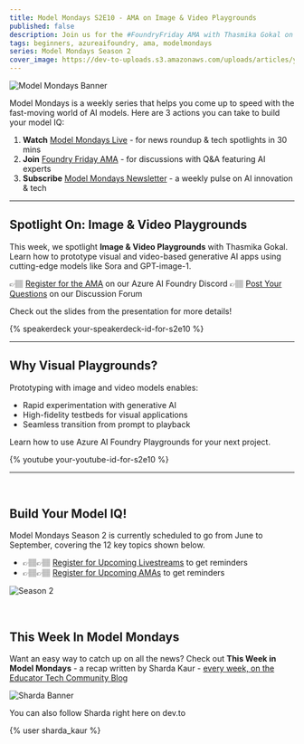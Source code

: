 ```yaml
---
title: Model Mondays S2E10 - AMA on Image & Video Playgrounds
published: false
description: Join us for the #FoundryFriday AMA with Thasmika Gokal on Aug 22 to talk about Image & Video Playgrounds for generative AI apps.
tags: beginners, azureaifoundry, ama, modelmondays
series: Model Mondays Season 2
cover_image: https://dev-to-uploads.s3.amazonaws.com/uploads/articles/your-cover-image-for-s2e10.png
---
```


![Model Mondays Banner](https://dev-to-uploads.s3.amazonaws.com/uploads/articles/ifnd5j9v3lbqzkctlvx1.png)

Model Mondays is a weekly series that helps you come up to speed with the fast-moving world of AI models. Here are 3 actions you can take to build your model IQ:

1. **Watch** [Model Mondays Live](https://aka.ms/model-mondays/live) - for news roundup & tech spotlights in 30 mins
2. **Join** [Foundry Friday AMA](https://aka.ms/model-mondays/forum) - for discussions with Q&A featuring AI experts
3. **Subscribe** [Model Mondays Newsletter](https://aka.ms/model-mondays/newsletter) - a weekly pulse on AI innovation & tech

---


## Spotlight On: Image & Video Playgrounds

This week, we spotlight **Image & Video Playgrounds** with Thasmika Gokal. Learn how to prototype visual and video-based generative AI apps using cutting-edge models like Sora and GPT-image-1.

👉🏽 [Register for the AMA](https://discord.gg/azureaifoundry?event=1382864122902745228) on our Azure AI Foundry Discord
👉🏽 [Post Your Questions](https://aka.ms/model-mondays/forum) on our Discussion Forum

Check out the slides from the presentation for more details!

{% speakerdeck your-speakerdeck-id-for-s2e10 %}

---

## Why Visual Playgrounds?

Prototyping with image and video models enables:

- Rapid experimentation with generative AI
- High-fidelity testbeds for visual applications
- Seamless transition from prompt to playback

Learn how to use Azure AI Foundry Playgrounds for your next project.

{% youtube your-youtube-id-for-s2e10 %}

---

<br/>

## Build Your Model IQ!

Model Mondays Season 2 is currently scheduled to go from June to September, covering the 12 key topics shown below.

- 👉🏽👉🏽 [Register for Upcoming Livestreams](https://aka.ms/model-mondays/rsvp) to get reminders
- 👉🏽👉🏽 [Register for Upcoming AMAs](https://github.com/orgs/azure-ai-foundry/discussions/54) to get reminders

![Season 2](https://github.com/microsoft/model-mondays/blob/main/docs/season-02/img/S2-Agenda.png?raw=true)

<br/>

## This Week In Model Mondays

Want an easy way to catch up on all the news? Check out **This Week in Model Mondays** - a recap written by Sharda Kaur - [every week, on the Educator Tech Community Blog](https://aka.ms/faculty)

![Sharda Banner](https://github.com/microsoft/model-mondays/blob/main/docs/season-02/img/people/S2-Sharda.png?raw=true)

You can also follow Sharda right here on dev.to

{% user sharda_kaur %}
